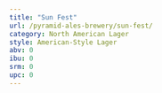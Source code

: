 ```yaml
---
title: "Sun Fest"
url: /pyramid-ales-brewery/sun-fest/
category: North American Lager
style: American-Style Lager
abv: 0
ibu: 0
srm: 0
upc: 0
---
```


